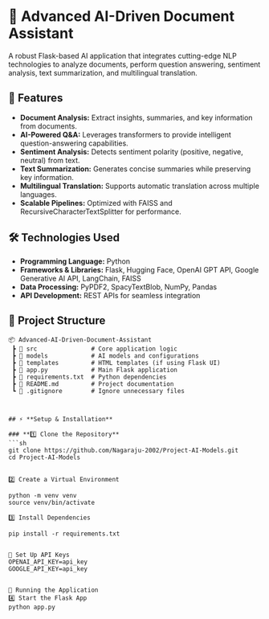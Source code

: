 # 📝 Advanced AI-Driven Document Assistant  

A robust Flask-based AI application that integrates cutting-edge NLP technologies to analyze documents, perform question answering, sentiment analysis, text summarization, and multilingual translation.  

## 🚀 Features  
- **Document Analysis:** Extract insights, summaries, and key information from documents.  
- **AI-Powered Q&A:** Leverages transformers to provide intelligent question-answering capabilities.  
- **Sentiment Analysis:** Detects sentiment polarity (positive, negative, neutral) from text.  
- **Text Summarization:** Generates concise summaries while preserving key information.  
- **Multilingual Translation:** Supports automatic translation across multiple languages.  
- **Scalable Pipelines:** Optimized with FAISS and RecursiveCharacterTextSplitter for performance.  

## 🛠️ Technologies Used  
- **Programming Language:** Python  
- **Frameworks & Libraries:** Flask, Hugging Face, OpenAI GPT API, Google Generative AI API, LangChain, FAISS  
- **Data Processing:** PyPDF2, SpacyTextBlob, NumPy, Pandas  
- **API Development:** REST APIs for seamless integration  

## 📂 Project Structure  
```plaintext
📦 Advanced-AI-Driven-Document-Assistant  
 ┣ 📂 src               # Core application logic  
 ┣ 📂 models            # AI models and configurations   
 ┣ 📂 templates         # HTML templates (if using Flask UI)  
 ┣ 📜 app.py            # Main Flask application  
 ┣ 📜 requirements.txt  # Python dependencies  
 ┣ 📜 README.md         # Project documentation  
 ┗ 📜 .gitignore        # Ignore unnecessary files



## ⚡ **Setup & Installation**  

### **1️⃣ Clone the Repository**  
```sh
git clone https://github.com/Nagaraju-2002/Project-AI-Models.git
cd Project-AI-Models


2️⃣ Create a Virtual Environment

python -m venv venv
source venv/bin/activate

3️⃣ Install Dependencies

pip install -r requirements.txt


🔑 Set Up API Keys
OPENAI_API_KEY=api_key
GOOGLE_API_KEY=api_key


🎯 Running the Application
4️⃣ Start the Flask App
python app.py




